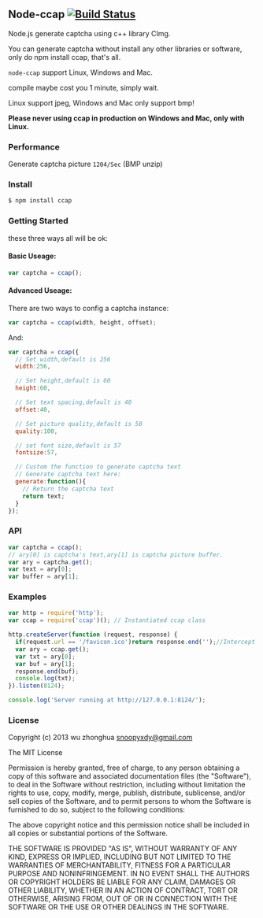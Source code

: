 ## Node-ccap [![Build Status](https://travis-ci.org/DoubleSpout/ccap.png?branch=master)](https://travis-ci.org/DoubleSpout/ccap)

Node.js generate captcha using c++ library CImg. 

You can generate captcha without install any other libraries or software, only do npm install ccap, that's all.

`node-ccap` support Linux, Windows and Mac.

compile maybe cost you 1 minute, simply wait.

Linux support jpeg, Windows and Mac only support bmp!

**Please never using ccap in production on Windows and Mac, only with Linux.**

### Performance

Generate captcha picture `1204/Sec` (BMP unzip)

### Install

```bash
$ npm install ccap
```

### Getting Started

these three ways all will be ok:

#### Basic Useage:

```js
var captcha = ccap();
```

#### Advanced Useage:

There are two ways to config a captcha instance:
  
```js
var captcha = ccap(width, height, offset);
```

And:

```js
var captcha = ccap({
  // Set width,default is 256
  width:256,

  // Set height,default is 60
  height:60,

  // Set text spacing,default is 40
  offset:40,

  // Set picture quality,default is 50
  quality:100,

  // set font size,default is 57
  fontsize:57,

  // Custom the function to generate captcha text
  // Generate captcha text here:
  generate:function(){
    // Return the captcha text
    return text;
  }
});
``` 

### API
   
```js
var captcha = ccap();
// ary[0] is captcha's text,ary[1] is captcha picture buffer.
var ary = captcha.get();
var text = ary[0];
var buffer = ary[1];
```

### Examples

```js
var http = require('http');
var ccap = require('ccap')(); // Instantiated ccap class 

http.createServer(function (request, response) {
  if(request.url == '/favicon.ico')return response.end('');//Intercept request favicon.ico
  var ary = ccap.get();
  var txt = ary[0];
  var buf = ary[1];
  response.end(buf);
  console.log(txt);
}).listen(8124);

console.log('Server running at http://127.0.0.1:8124/');
```


### License

Copyright (c) 2013 wu zhonghua <snoopyxdy@gmail.com>

The MIT License

Permission is hereby granted, free of charge, to any person obtaining
a copy of this software and associated documentation files (the
"Software"), to deal in the Software without restriction, including
without limitation the rights to use, copy, modify, merge, publish,
distribute, sublicense, and/or sell copies of the Software, and to
permit persons to whom the Software is furnished to do so, subject to
the following conditions:

The above copyright notice and this permission notice shall be
included in all copies or substantial portions of the Software.

THE SOFTWARE IS PROVIDED "AS IS", WITHOUT WARRANTY OF ANY KIND,
EXPRESS OR IMPLIED, INCLUDING BUT NOT LIMITED TO THE WARRANTIES OF
MERCHANTABILITY, FITNESS FOR A PARTICULAR PURPOSE AND
NONINFRINGEMENT. IN NO EVENT SHALL THE AUTHORS OR COPYRIGHT HOLDERS BE
LIABLE FOR ANY CLAIM, DAMAGES OR OTHER LIABILITY, WHETHER IN AN ACTION
OF CONTRACT, TORT OR OTHERWISE, ARISING FROM, OUT OF OR IN CONNECTION
WITH THE SOFTWARE OR THE USE OR OTHER DEALINGS IN THE SOFTWARE.